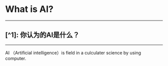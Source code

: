 # What is AI?
***
## [^1]: 你认为的AI是什么？
***
AI （Artificial intelligence）is field in a culculater science by using computer.
